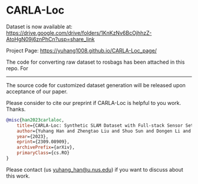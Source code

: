 # CARLA-Loc

Dataset is now available at: https://drive.google.com/drive/folders/1KnKzNv6BcOjhhzZ-AtoHgN09j6znPhCn?usp=share_link

Project Page: https://yuhang1008.github.io/CARLA-Loc_page/

The code for converting raw dataset to rosbags has been attached in this repo. For 



---



The source code for customized dataset generation will be released upon acceptance of our paper.

Please consider to cite our preprint if CARLA-Loc is helpful to you work. Thanks.
```bibtex
@misc{han2023carlaloc,
    title={CARLA-Loc: Synthetic SLAM Dataset with Full-stack Sensor Setup in Challenging Weather and Dynamic Environments},
    author={Yuhang Han and Zhengtao Liu and Shuo Sun and Dongen Li and Jiawei Sun and Chengran Yuan and Marcelo H. Ang Jr},
    year={2023},
    eprint={2309.08909},
    archivePrefix={arXiv},
    primaryClass={cs.RO}
}
```
Please contact (us yuhang_han@u.nus.edu) if you want to discuss about this work.